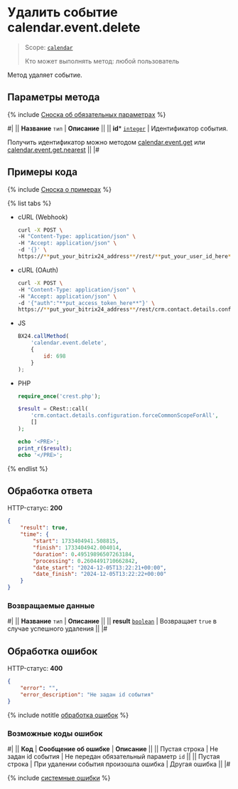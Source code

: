 # Удалить событие calendar.event.delete

> Scope: [`calendar`](../scopes/permissions.md)
>
> Кто может выполнять метод: любой пользователь

Метод удаляет событие.

## Параметры метода

{% include [Сноска об обязательных параметрах](../../_includes/required.md) %}

#|
|| **Название**
`тип` | **Описание** ||
|| **id***
[`integer`](../data-types.md) | Идентификатор события.

Получить идентификатор можно методом [calendar.event.get](./calendar-event-get.md) или [calendar.event.get.nearest](./calendar-event-get-nearest.md) ||
|#

## Примеры кода

{% include [Сноска о примерах](../../_includes/examples.md) %}

{% list tabs %}

- cURL (Webhook)

    ```bash
    curl -X POST \
    -H "Content-Type: application/json" \
    -H "Accept: application/json" \
    -d '{}' \
    https://**put_your_bitrix24_address**/rest/**put_your_user_id_here**/**put_your_webbhook_here**/crm.contact.details.configuration.forceCommonScopeForAll
    ```

- cURL (OAuth)

    ```bash
    curl -X POST \
    -H "Content-Type: application/json" \
    -H "Accept: application/json" \
    -d '{"auth":"**put_access_token_here**"}' \
    https://**put_your_bitrix24_address**/rest/crm.contact.details.configuration.forceCommonScopeForAll
    ```

- JS

    ```js
    BX24.callMethod(
        'calendar.event.delete',
        {
            id: 698
        }
    );
    ```

- PHP

    ```php
    require_once('crest.php');

    $result = CRest::call(
        'crm.contact.details.configuration.forceCommonScopeForAll',
        []
    );

    echo '<PRE>';
    print_r($result);
    echo '</PRE>';
    ```

{% endlist %}

## Обработка ответа

HTTP-статус: **200**

```json
{
    "result": true,
    "time": {
        "start": 1733404941.508815,
        "finish": 1733404942.004014,
        "duration": 0.49519896507263184,
        "processing": 0.2604491710662842,
        "date_start": "2024-12-05T13:22:21+00:00",
        "date_finish": "2024-12-05T13:22:22+00:00"
    }
}
```

### Возвращаемые данные

#|
|| **Название**
`тип` | **Описание** ||
|| **result**
[`boolean`](../data-types.md) | Возвращает `true` в случае успешного удаления ||
|#

## Обработка ошибок

HTTP-статус: **400**

```json
{
    "error": "",
    "error_description": "Не задан id события"
}
```
{% include notitle [обработка ошибок](../../_includes/error-info.md) %}

### Возможные коды ошибок

#|
|| **Код** | **Cообщение об ошибке** | **Описание** ||
|| Пустая строка | Не задан id события | Не передан обязательный параметр `id` ||
|| Пустая строка | При удалении события произошла ошибка | Другая ошибка ||
|#

{% include [системные ошибки](../../_includes/system-errors.md) %}